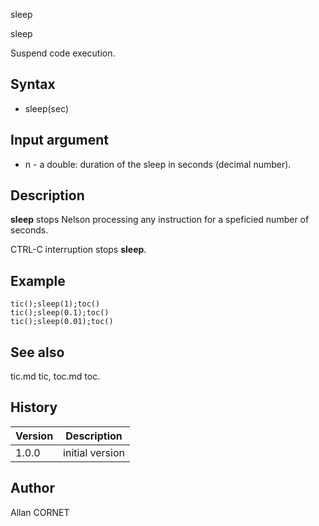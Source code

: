 



sleep


sleep

Suspend code execution.

## Syntax

- sleep(sec)

## Input argument

 - n - a double: duration of the sleep in seconds (decimal number).

## Description


  <p><b>sleep</b> stops Nelson processing any instruction for a speficied number of seconds.</p>
  <p> CTRL-C interruption stops <b>sleep</b>.</p>


## Example

```Nelson
tic();sleep(1);toc()
tic();sleep(0.1);toc()
tic();sleep(0.01);toc()
```

## See also

tic.md tic, toc.md toc.
## History

|Version|Description|
|------|------|
|1.0.0|initial version|


## Author

Allan CORNET



